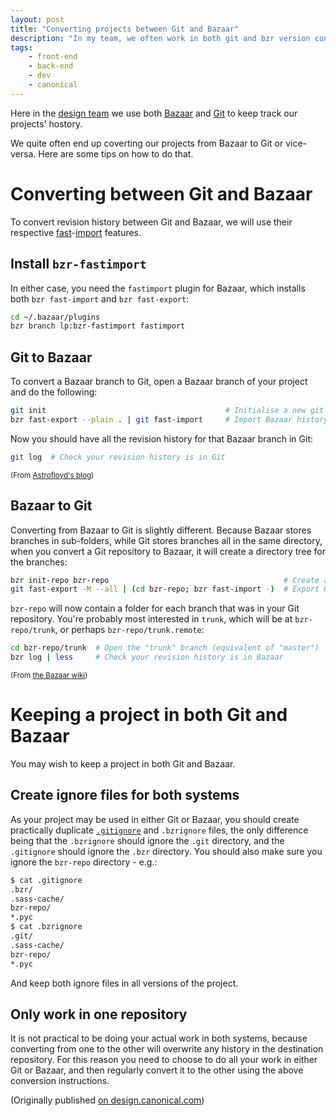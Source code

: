 ```yaml
---
layout: post
title: "Converting projects between Git and Bazaar"
description: "In my team, we often work in both git and bzr version control systems. This is a little guide about managing both together."
tags:
    - front-end
    - back-end
    - dev
    - canonical
---
```


Here in the [design team](http://design.canonical.com/team/) we use both [Bazaar](http://en.wikipedia.org/wiki/GNU_Bazaar) and [Git](http://git-scm.com/) to keep track our projects' hostory.

We quite often end up coverting our projects from Bazaar to Git or vice-versa. Here are some tips on how to do that.

Converting between Git and Bazaar
===

To convert revision history between Git and Bazaar, we will use their respective [fast](http://wiki.bazaar.canonical.com/BzrFastImport)-[import](https://www.kernel.org/pub/software/scm/git/docs/git-fast-import.html) features.

Install `bzr-fastimport`
---

In either case, you need the `fastimport` plugin for Bazaar, which installs both `bzr fast-import` and `bzr fast-export`:

``` bash
cd ~/.bazaar/plugins
bzr branch lp:bzr-fastimport fastimport
```

Git to Bazaar
---

To convert a Bazaar branch to Git, open a Bazaar branch of your project and do the following:

``` bash
git init                                        # Initialise a new git repo
bzr fast-export --plain . | git fast-import     # Import Bazaar history into Git
```

Now you should have all the revision history for that Bazaar branch in Git:

``` bash
git log  # Check your revision history is in Git
```

<small>(From [Astrofloyd's blog](http://astrofloyd.wordpress.com/2012/09/06/convert-bzr-to-git/))</small>

Bazaar to Git
---

Converting from Bazaar to Git is slightly different. Because Bazaar stores branches in sub-folders, while Git stores branches all in the same directory, when you convert a Git repository to Bazaar, it will create a directory tree for the branches:

``` bash
bzr init-repo bzr-repo                                       # Create a new Bazaar repository tree
git fast-export -M --all | (cd bzr-repo; bzr fast-import -)  # Export Git history into Bazaar
```

`bzr-repo` will now contain a folder for each branch that was in your Git repository. You're probably most interested in `trunk`, which will be at `bzr-repo/trunk`, or perhaps `bzr-repo/trunk.remote`:

``` bash
cd bzr-repo/trunk  # Open the "trunk" branch (equivalent of "master")
bzr log | less     # Check your revision history is in Bazaar
```

<small>(From [the Bazaar wiki](http://wiki.bazaar.canonical.com/Scenarios/ConvertFromGit))</small>

Keeping a project in both Git and Bazaar
===

You may wish to keep a project in both Git and Bazaar.

Create ignore files for both systems
---

As your project may be used in either Git or Bazaar, you should create practically duplicate [`.gitignore`](https://help.github.com/articles/ignoring-files) and `.bzrignore` files, the only difference being that the `.bzrignore` should ignore the `.git` directory, and the `.gitignore` should ignore the `.bzr` directory. You should also make sure you ignore the `bzr-repo` directory - e.g.:

``` bash
$ cat .gitignore
.bzr/
.sass-cache/
bzr-repo/
*.pyc
$ cat .bzrignore
.git/
.sass-cache/
bzr-repo/
*.pyc
```

And keep both ignore files in all versions of the project.

Only work in one repository
---

It is not practical to be doing your actual work in both systems, because converting from one to the other will overwrite any history in the destination repository. For this reason you need to choose to do all your work in either Git or Bazaar, and then regularly convert it to the other using the above conversion instructions.

(Originally published [on design.canonical.com][design-version])

[design-version]: http://design.canonical.com/2015/01/converting-projects-between-git-and-bazaar/ "ubuntu design: Converting projects between Git and Bazaar"
